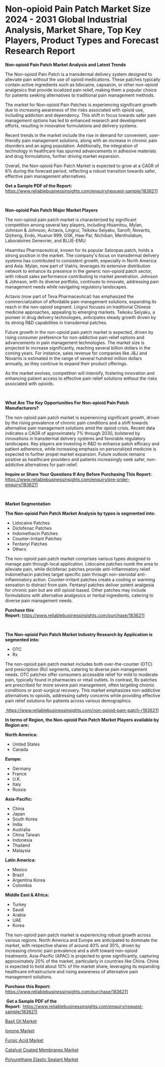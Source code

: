 <p><h1>Non-opioid Pain Patch Market Size 2024 - 2031 Global Industrial Analysis, Market Share, Top Key Players, Product Types and Forecast Research Report</h1></p><p><strong>Non-opioid Pain Patch Market Analysis and Latest Trends</strong></p>
<p><p>The Non-opioid Pain Patch is a transdermal delivery system designed to alleviate pain without the use of opioid medications. These patches typically contain active ingredients such as lidocaine, capsaicin, or other non-opioid analgesics that provide localized pain relief, making them a popular choice for patients seeking alternatives to traditional pain management methods. </p><p>The market for Non-opioid Pain Patches is experiencing significant growth due to increasing awareness of the risks associated with opioid use, including addiction and dependency. This shift in focus towards safer pain management options has led to enhanced research and development efforts, resulting in innovative formulations and delivery systems. </p><p>Recent trends in the market include the rise in demand for convenient, user-friendly pain management solutions, along with an increase in chronic pain disorders and an aging population. Additionally, the integration of technology in healthcare has spurred advancements in adhesive materials and drug formulations, further driving market expansion. </p><p>Overall, the Non-opioid Pain Patch Market is expected to grow at a CAGR of 6% during the forecast period, reflecting a robust transition towards safer, effective pain management alternatives.</p></p>
<p><strong>Get a Sample PDF of the Report:&nbsp;</strong> <a href="https://www.reliablebusinessinsights.com/enquiry/request-sample/1836211?utm_campaign=1555&utm_medium=2&utm_source=Github&utm_content=ia&utm_term=16102024&utm_id=non-opioid-pain-patch">https://www.reliablebusinessinsights.com/enquiry/request-sample/1836211</a></p>
<p>&nbsp;</p>
<p><strong>Non-opioid Pain Patch Major Market Players</strong></p>
<p><p>The non-opioid pain patch market is characterized by significant competition among several key players, including Hisamitsu, Mylan, Johnson & Johnson, Actavis, Lingrui, Teikoku Seiyaku, Sanofi, Novartis, Qizheng, Endo, Huarun 999, GSK, Haw Par, Nichiban, Mentholatum, Laboratoires Genevrier, and BLUE-EMU. </p><p>Hisamitsu Pharmaceutical, known for its popular Salonpas patch, holds a strong position in the market. The company's focus on transdermal delivery systems has contributed to consistent growth, especially in North America and Asia. Mylan, now part of Viatris, leverages its extensive distribution network to enhance its presence in the generic non-opioid patch sector, with robust sales performance contributing to market penetration. Johnson & Johnson, with its diverse portfolio, continues to innovate, addressing pain management needs while navigating regulatory landscapes.</p><p>Actavis (now part of Teva Pharmaceutical) has emphasized the commercialization of affordable pain management solutions, expanding its reach in the non-opioid segment. Lingrui focuses on traditional Chinese medicine approaches, appealing to emerging markets. Teikoku Seiyaku, a pioneer in drug delivery technologies, anticipates steady growth driven by its strong R&D capabilities in transdermal patches.</p><p>Future growth in the non-opioid pain patch market is expected, driven by rising consumer preference for non-addictive pain relief options and advancements in pain management technologies. The market size is projected to increase significantly, reaching several billion dollars in the coming years. For instance, sales revenue for companies like J&J and Novartis is estimated in the range of several hundred million dollars annually, as they continue to expand their product offerings.</p><p>As the market evolves, competition will intensify, fostering innovation and enhancing patient access to effective pain relief solutions without the risks associated with opioids.</p></p>
<p>&nbsp;</p>
<p><strong>What Are The Key Opportunities For Non-opioid Pain Patch Manufacturers?</strong></p>
<p><p>The non-opioid pain patch market is experiencing significant growth, driven by the rising prevalence of chronic pain conditions and a shift towards alternative pain management solutions amid the opioid crisis. Recent data indicates a CAGR of approximately 7% through 2030, bolstered by innovations in transdermal delivery systems and favorable regulatory landscapes. Key players are investing in R&D to enhance patch efficacy and patient adherence, while increasing emphasis on personalized medicine is expected to further propel market expansion. Future outlook remains positive as healthcare providers and patients increasingly seek safer, non-addictive alternatives for pain relief.</p></p>
<p><strong>Inquire or Share Your Questions If Any Before Purchasing This Report:</strong> <a href="https://www.reliablebusinessinsights.com/enquiry/pre-order-enquiry/1836211?utm_campaign=1555&utm_medium=2&utm_source=Github&utm_content=ia&utm_term=16102024&utm_id=non-opioid-pain-patch">https://www.reliablebusinessinsights.com/enquiry/pre-order-enquiry/1836211</a></p>
<p>&nbsp;</p>
<p><strong>Market Segmentation</strong></p>
<p><strong>The Non-opioid Pain Patch Market Analysis by types is segmented into:</strong></p>
<p><ul><li>Lidocaine Patches</li><li>Diclofenac Patches</li><li>Indomethacin Patches</li><li>Counter-Irritant Patches</li><li>Fentanyl Patches</li><li>Others</li></ul></p>
<p><p>The non-opioid pain patch market comprises various types designed to manage pain through local application. Lidocaine patches numb the area to alleviate pain, while diclofenac patches provide anti-inflammatory relief. Indomethacin patches target specific pain through non-steroidal anti-inflammatory action. Counter-irritant patches create a cooling or warming sensation to distract from pain. Fentanyl patches deliver potent analgesia for chronic pain but are still opioid-based. Other patches may include formulations with alternative analgesics or herbal ingredients, catering to diverse pain management needs.</p></p>
<p><strong>Purchase this Report:&nbsp;</strong><a href="https://www.reliablebusinessinsights.com/purchase/1836211?utm_campaign=1555&utm_medium=2&utm_source=Github&utm_content=ia&utm_term=16102024&utm_id=non-opioid-pain-patch">https://www.reliablebusinessinsights.com/purchase/1836211</a></p>
<p>&nbsp;</p>
<p><strong>The Non-opioid Pain Patch Market Industry Research by Application is segmented into:</strong></p>
<p><ul><li>OTC</li><li>Rx</li></ul></p>
<p><p>The non-opioid pain patch market includes both over-the-counter (OTC) and prescription (Rx) segments, catering to diverse pain management needs. OTC patches offer consumers accessible relief for mild to moderate pain, typically found in pharmacies or retail outlets. In contrast, Rx patches are prescribed for more severe pain management, often targeting chronic conditions or post-surgical recovery. This market emphasizes non-addictive alternatives to opioids, addressing safety concerns while providing effective pain relief solutions for patients across various demographics.</p></p>
<p><a href="https://www.reliablebusinessinsights.com/non-opioid-pain-patch-r1836211?utm_campaign=1555&utm_medium=2&utm_source=Github&utm_content=ia&utm_term=16102024&utm_id=non-opioid-pain-patch">&nbsp;https://www.reliablebusinessinsights.com/non-opioid-pain-patch-r1836211</a></p>
<p><strong>In terms of Region, the Non-opioid Pain Patch Market Players available by Region are:</strong></p>
<p>
    <p> <strong> North America: </strong>
        <ul>
            <li>United States</li>
            <li>Canada</li>
        </ul>
        </p> 
    <p> <strong> Europe: </strong>
        <ul>
            <li>Germany</li>
            <li>France</li>
            <li>U.K.</li>
            <li>Italy</li>
            <li>Russia</li>
        </ul>
        </p> 
    <p> <strong> Asia-Pacific: </strong>
        <ul>
            <li>China</li>
            <li>Japan</li>
            <li>South Korea</li>
            <li>India</li>
            <li>Australia</li>
            <li>China Taiwan</li>
            <li>Indonesia</li>
            <li>Thailand</li>
            <li>Malaysia</li>
        </ul>
        </p> 
    <p> <strong> Latin America: </strong>
        <ul>
            <li>Mexico</li>
            <li>Brazil</li>
            <li>Argentina Korea</li>
            <li>Colombia</li>
        </ul>
        </p> 
    <p> <strong> Middle East & Africa: </strong>
        <ul>
            <li>Turkey</li>
            <li>Saudi</li>
            <li>Arabia</li>
            <li>UAE</li>
            <li>Korea</li>
        </ul>
    </p>
    </p>
<p><p>The non-opioid pain patch market is experiencing robust growth across various regions. North America and Europe are anticipated to dominate the market, with respective shares of around 40% and 30%, driven by increasing chronic pain prevalence and a shift toward non-opioid treatments. Asia-Pacific (APAC) is projected to grow significantly, capturing approximately 20% of the market, particularly in countries like China. China is expected to hold about 10% of the market share, leveraging its expanding healthcare infrastructure and rising awareness of alternative pain management solutions.</p></p>
<p><strong>Purchase this Report: </strong><a href="https://www.reliablebusinessinsights.com/purchase/1836211?utm_campaign=1555&utm_medium=2&utm_source=Github&utm_content=ia&utm_term=16102024&utm_id=non-opioid-pain-patch">https://www.reliablebusinessinsights.com/purchase/1836211</a></p>
<p>&nbsp;<strong>Get a Sample PDF of the Report:&nbsp;&nbsp;</strong><a href="https://www.reliablebusinessinsights.com/enquiry/request-sample/1836211?utm_campaign=1555&utm_medium=2&utm_source=Github&utm_content=ia&utm_term=16102024&utm_id=non-opioid-pain-patch">https://www.reliablebusinessinsights.com/enquiry/request-sample/1836211</a></p>
<p><strong></strong></p>
<p><p><a href="https://www.linkedin.com/pulse/global-perspectives-basil-oil-market-trends-challenges-forecast-o7oic?utm_campaign=1555&utm_medium=2&utm_source=Github&utm_content=ia&utm_term=16102024&utm_id=non-opioid-pain-patch">Basil Oil Market</a></p><p><a href="https://www.linkedin.com/pulse/comprehensive-ionone-market-report-regional-analysis-growth-4ehhc?utm_campaign=1555&utm_medium=2&utm_source=Github&utm_content=ia&utm_term=16102024&utm_id=non-opioid-pain-patch">Ionone Market</a></p><p><a href="https://www.linkedin.com/pulse/furoic-acid-market-overview-forecast-2024-2031-detailed-study-cgdoc?utm_campaign=1555&utm_medium=2&utm_source=Github&utm_content=ia&utm_term=16102024&utm_id=non-opioid-pain-patch">Furoic Acid Market</a></p><p><a href="https://www.linkedin.com/pulse/catalyst-coated-membranes-ecosystem-mapping-innovation-value-jpcrc?utm_campaign=1555&utm_medium=2&utm_source=Github&utm_content=ia&utm_term=16102024&utm_id=non-opioid-pain-patch">Catalyst Coated Membranes Market</a></p><p><a href="https://www.linkedin.com/pulse/emerging-polyurethane-elastic-sealant-market-opportunities-1zhsc?utm_campaign=1555&utm_medium=2&utm_source=Github&utm_content=ia&utm_term=16102024&utm_id=non-opioid-pain-patch">Polyurethane Elastic Sealant Market</a></p></p>